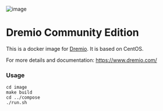 ![image](https://www.dezota.com/dezota_logo_sm.png)

# Dremio Community Edition 

This is a docker image for [Dremio](https://github.com/dremio/dremio-oss). 
It is based on CentOS.

For more details and documentation: https://www.dremio.com/

### Usage
```
cd image
make build
cd ../compose
./run.sh
```
